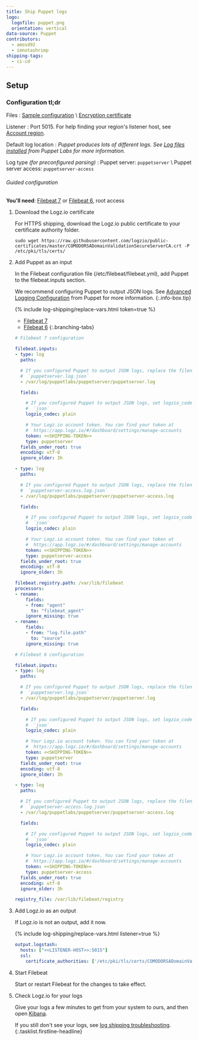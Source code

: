 ```yaml
---
title: Ship Puppet logs
logo:
  logofile: puppet.png
  orientation: vertical
data-source: Puppet
contributors:
  - amosd92
  - imnotashrimp
shipping-tags:
  - ci-cd
---
```


## Setup

<div class="accordion">

### Configuration tl;dr

<div>

Files
: [Sample configuration](https://raw.githubusercontent.com/logzio/logz-docs/master/shipping-config-samples/logz-filebeat-config.yml) \\
  [Encryption certificate](https://raw.githubusercontent.com/logzio/public-certificates/master/COMODORSADomainValidationSecureServerCA.crt)

Listener
: Port 5015.
  For help finding your region's listener host, see [Account region]({{site.baseurl}}/user-guide/accounts/account-region.html).

Default log location
: _Puppet produces lots of different logs._
  _See [Log files installed](https://puppet.com/docs/pe/2018.1/what_gets_installed_and_where.html#log-files-installed) from Puppet Labs for more information._

Log type _\(for preconfigured parsing\)_
: Puppet server: `puppetserver` \\
  Puppet server access: `puppetserver-access`

</div>

</div>

###### Guided configuration

**You'll need**:
[Filebeat 7](https://www.elastic.co/guide/en/beats/filebeat/current/filebeat-installation.html) or
[Filebeat 6](https://www.elastic.co/guide/en/beats/filebeat/6.7/filebeat-installation.html),
root access

1.  Download the Logz.io certificate

    For HTTPS shipping, download the Logz.io public certificate to your certificate authority folder.

    ```shell
    sudo wget https://raw.githubusercontent.com/logzio/public-certificates/master/COMODORSADomainValidationSecureServerCA.crt -P /etc/pki/tls/certs/
    ```

2.  Add Puppet as an input

    In the Filebeat configuration file (/etc/filebeat/filebeat.yml), add Puppet to the filebeat.inputs section.

      We recommend configuring Puppet to output JSON logs.
      See [Advanced Logging Configuration](https://puppet.com/docs/puppetserver/5.1/config_logging_advanced.html) from Puppet for more information.
      {:.info-box.tip}

    {% include log-shipping/replace-vars.html token=true %}

    <div class="branching-container">

    * [Filebeat 7](#filebeat-7-code)
    * [Filebeat 6](#filebeat-6-code)
    {:.branching-tabs}

    <div id="filebeat-7-code">

    ```yaml
    # Filebeat 7 configuration

    filebeat.inputs:
    - type: log
      paths:

      # If you configured Puppet to output JSON logs, replace the filename with
      #  `puppetserver.log.json`
      - /var/log/puppetlabs/puppetserver/puppetserver.log

      fields:

        # If you configured Puppet to output JSON logs, set logzio_codec to
        #  `json`
        logzio_codec: plain

        # Your Logz.io account token. You can find your token at
        #  https://app.logz.io/#/dashboard/settings/manage-accounts
        token: <<SHIPPING-TOKEN>>
        type: puppetserver
      fields_under_root: true
      encoding: utf-8
      ignore_older: 3h

    - type: log
      paths:

      # If you configured Puppet to output JSON logs, replace the filename with
      #  `puppetserver-access.log.json`
      - /var/log/puppetlabs/puppetserver/puppetserver-access.log

      fields:

        # If you configured Puppet to output JSON logs, set logzio_codec to
        #  `json`
        logzio_codec: plain

        # Your Logz.io account token. You can find your token at
        #  https://app.logz.io/#/dashboard/settings/manage-accounts
        token: <<SHIPPING-TOKEN>>
        type: puppetserver-access
      fields_under_root: true
      encoding: utf-8
      ignore_older: 3h

    filebeat.registry.path: /var/lib/filebeat
    processors:
    - rename:
        fields:
        - from: "agent"
          to: "filebeat_agent"
        ignore_missing: true
    - rename:
        fields:
        - from: "log.file.path"
          to: "source"
        ignore_missing: true
    ```

    </div>

    <div id="filebeat-6-code">

    ```yaml
    # Filebeat 6 configuration

    filebeat.inputs:
    - type: log
      paths:

      # If you configured Puppet to output JSON logs, replace the filename with
      #  `puppetserver.log.json`
      - /var/log/puppetlabs/puppetserver/puppetserver.log

      fields:

        # If you configured Puppet to output JSON logs, set logzio_codec to
        #  `json`
        logzio_codec: plain

        # Your Logz.io account token. You can find your token at
        #  https://app.logz.io/#/dashboard/settings/manage-accounts
        token: <<SHIPPING-TOKEN>>
        type: puppetserver
      fields_under_root: true
      encoding: utf-8
      ignore_older: 3h

    - type: log
      paths:

      # If you configured Puppet to output JSON logs, replace the filename with
      #  `puppetserver-access.log.json`
      - /var/log/puppetlabs/puppetserver/puppetserver-access.log

      fields:

        # If you configured Puppet to output JSON logs, set logzio_codec to
        #  `json`
        logzio_codec: plain

        # Your Logz.io account token. You can find your token at
        #  https://app.logz.io/#/dashboard/settings/manage-accounts
        token: <<SHIPPING-TOKEN>>
        type: puppetserver-access
      fields_under_root: true
      encoding: utf-8
      ignore_older: 3h

    registry_file: /var/lib/filebeat/registry
    ```

    </div>

    </div>

3.  Add Logz.io as an output

    If Logz.io is not an output, add it now.

    {% include log-shipping/replace-vars.html listener=true %}

    ```yaml
    output.logstash:
      hosts: ["<<LISTENER-HOST>>:5015"]
      ssl:
        certificate_authorities: ['/etc/pki/tls/certs/COMODORSADomainValidationSecureServerCA.crt']
    ```

4.  Start Filebeat

    Start or restart Filebeat for the changes to take effect.

5.  Check Logz.io for your logs

    Give your logs a few minutes to get from your system to ours, and then open [Kibana](https://app.logz.io/#/dashboard/kibana).

    If you still don't see your logs, see [log shipping troubleshooting]({{site.baseurl}}/user-guide/log-shipping/log-shipping-troubleshooting.html).
{:.tasklist.firstline-headline}
